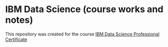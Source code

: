 # IBM Data Science (course works and notes)

This repository was created for the course [IBM Data Science Professional Certificate](https://www.coursera.org/professional-certificates/ibm-data-science)
